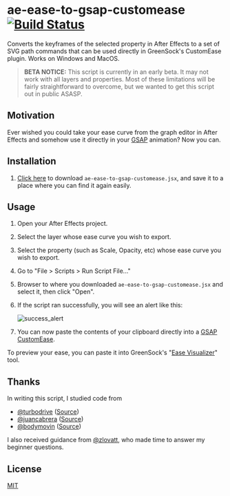 # ae-ease-to-gsap-customease [![Build Status](https://travis-ci.org/SupportClass/ae-ease-to-gsap-customease.svg?branch=master)](https://travis-ci.org/SupportClass/ae-ease-to-gsap-customease)
Converts the keyframes of the selected property in After Effects to a set of SVG path commands that can be used directly in GreenSock's CustomEase plugin. Works on Windows and MacOS.

> **BETA NOTICE:** This script is currently in an early beta. It may not work with all layers and properties.
Most of these limitations will be fairly straightforward to overcome, but we wanted to get this script out in public ASASP.

## Motivation
Ever wished you could take your ease curve from the graph editor in After Effects and somehow use it directly
in your [GSAP](https://greensock.com/gsap) animation? Now you can.

## Installation
1. [Click here](https://github.com/SupportClass/ae-ease-to-gsap-customease/raw/master/ae-ease-to-gsap-customease.jsx)
to download `ae-ease-to-gsap-customease.jsx`, and save it to a place where you can find it again easily.

## Usage
1. Open your After Effects project.
2. Select the layer whose ease curve you wish to export.
3. Select the property (such as Scale, Opacity, etc) whose ease curve you wish to export.
4. Go to "File > Scripts > Run Script File..."
5. Browser to where you downloaded `ae-ease-to-gsap-customease.jsx` and select it, then click "Open".
6. If the script ran successfully, you will see an alert like this:

	![success_alert](media/success_alert.png)
7. You can now paste the contents of your clipboard directly into a [GSAP CustomEase](https://greensock.com/docs/#/HTML5/GSAP/Easing/CustomEase/).

To preview your ease, you can paste it into GreenSock's "[Ease Visualizer](https://greensock.com/ease-visualizer)" tool.

## Thanks
In writing this script, I studied code from
- [@turbodrive](https://github.com/turbodrive) ([Source](https://gist.github.com/turbodrive/a0913ac83e3d5d5f5b15))
- [@juancabrera](https://github.com/juancabrera) ([Source](https://gist.github.com/juancabrera/026fb883cb2bae93bd21))
- [@bodymovin](https://github.com/bodymovin) ([Source](https://github.com/bodymovin/bodymovin))

I also received guidance from [@zlovatt](https://github.com/zlovatt), who made time to answer my beginner questions.

## License
[MIT](LICENSE)
